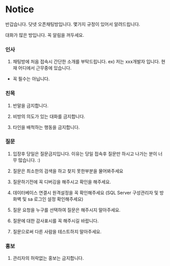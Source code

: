 # Notice

반갑습니다. 닷넷 오픈채팅방입니다. 몇가지 규정이 있어서 알려드립니다.

대화가 많은 방입니다. 꼭 알림을 꺼두세요.


### 인사 

1. 채팅방에 처음 접속시 간단한 소개를 부탁드립니다. 
ex) 저는 xxx개발자 입니다. 현재 어디에서 근무중에 있습니다.
* 꼭 필수는 아닙니다.

### 친목

1. 반말을 금지합니다.

2. 비방의 의도가 있는 대화를 금지합니다.

3. 타인을 배척하는 행동을 금지합니다.

### 질문
1. 입장후 당일은 질문금지입니다. 이유는 당일 접속후 질문만 하시고 나가는 분이 너무 많습니다. :)

2. 질문은 최소한의 검색을 하고 찾지 못한부분을 물어봐주세요

3. 질문하기전에 꼭 디버깅을 해주시고 확인을 해주세요.

4. 데이터베이스 연결시 원격설정을 꼭 확인해주세요 
  (SQL Server 구성관리자 및 방화벽 및 sa 로그인 설정 확인해주세요)

5. 질문 요청을 누구를 선택하여 질문은 해주시지 말아주세요.

6. 질문에 대한 감사표시를 꼭 해주시길 바랍니다.

7. 질문으로써 다른 사람을 테스트하지 말아주세요.


### 홍보

1. 관리자의 허락없는 홍보는 금지합니다.
